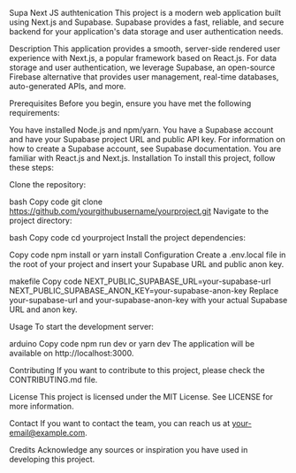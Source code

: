 Supa Next JS authtenication
This project is a modern web application built using Next.js and Supabase. Supabase provides a fast, reliable, and secure backend for your application's data storage and user authentication needs.

Description
This application provides a smooth, server-side rendered user experience with Next.js, a popular framework based on React.js. For data storage and user authentication, we leverage Supabase, an open-source Firebase alternative that provides user management, real-time databases, auto-generated APIs, and more.

Prerequisites
Before you begin, ensure you have met the following requirements:

You have installed Node.js and npm/yarn.
You have a Supabase account and have your Supabase project URL and public API key. For information on how to create a Supabase account, see Supabase documentation.
You are familiar with React.js and Next.js.
Installation
To install this project, follow these steps:

Clone the repository:

bash
Copy code
git clone https://github.com/yourgithubusername/yourproject.git
Navigate to the project directory:

bash
Copy code
cd yourproject
Install the project dependencies:

Copy code
npm install
or
yarn install
Configuration
Create a .env.local file in the root of your project and insert your Supabase URL and public anon key.

makefile
Copy code
NEXT_PUBLIC_SUPABASE_URL=your-supabase-url
NEXT_PUBLIC_SUPABASE_ANON_KEY=your-supabase-anon-key
Replace your-supabase-url and your-supabase-anon-key with your actual Supabase URL and anon key.

Usage
To start the development server:

arduino
Copy code
npm run dev
or
yarn dev
The application will be available on http://localhost:3000.

Contributing
If you want to contribute to this project, please check the CONTRIBUTING.md file.

License
This project is licensed under the MIT License. See LICENSE for more information.

Contact
If you want to contact the team, you can reach us at your-email@example.com.

Credits
Acknowledge any sources or inspiration you have used in developing this project.